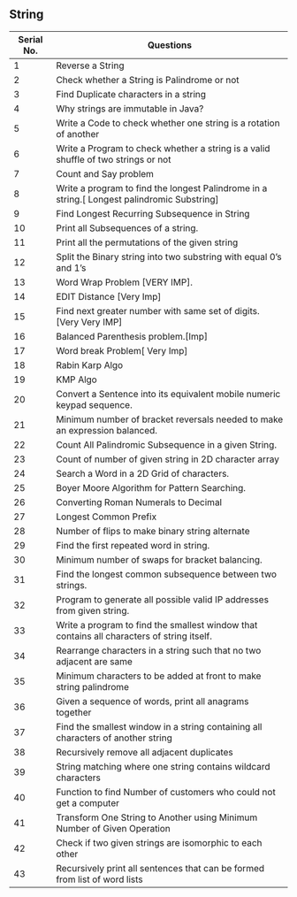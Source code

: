 ## String
Serial No. | Questions
| --- | ----------- |
1 | Reverse a String
2 | Check whether a String is Palindrome or not
3 | Find Duplicate characters in a string
4 | Why strings are immutable in Java?
5 | Write a Code to check whether one string is a rotation of another
6 | Write a Program to check whether a string is a valid shuffle of two strings or not
7 | Count and Say problem
8 | Write a program to find the longest Palindrome in a string.[ Longest palindromic Substring]
9 | Find Longest Recurring Subsequence in String
10 | Print all Subsequences of a string.
11 | Print all the permutations of the given string
12 | Split the Binary string into two substring with equal 0’s and 1’s
13 | Word Wrap Problem [VERY IMP].
14 | EDIT Distance [Very Imp]
15 | Find next greater number with same set of digits. [Very Very IMP]
16 | Balanced Parenthesis problem.[Imp]
17 | Word break Problem[ Very Imp]
18 | Rabin Karp Algo
19 | KMP Algo
20 | Convert a Sentence into its equivalent mobile numeric keypad sequence.
21 | Minimum number of bracket reversals needed to make an expression balanced.
22 | Count All Palindromic Subsequence in a given String.
23 | Count of number of given string in 2D character array
24 | Search a Word in a 2D Grid of characters.
25 | Boyer Moore Algorithm for Pattern Searching.
26 | Converting Roman Numerals to Decimal
27 | Longest Common Prefix
28 | Number of flips to make binary string alternate
29 | Find the first repeated word in string.
30 | Minimum number of swaps for bracket balancing.
31 | Find the longest common subsequence between two strings.
32 | Program to generate all possible valid IP addresses from given string.
33 | Write a program to find the smallest window that contains all characters of string itself.
34 | Rearrange characters in a string such that no two adjacent are same
35 | Minimum characters to be added at front to make string palindrome
36 | Given a sequence of words, print all anagrams together
37 | Find the smallest window in a string containing all characters of another string
38 | Recursively remove all adjacent duplicates
39 | String matching where one string contains wildcard characters
40 | Function to find Number of customers who could not get a computer
41 | Transform One String to Another using Minimum Number of Given Operation
42 | Check if two given strings are isomorphic to each other
43 | Recursively print all sentences that can be formed from list of word lists